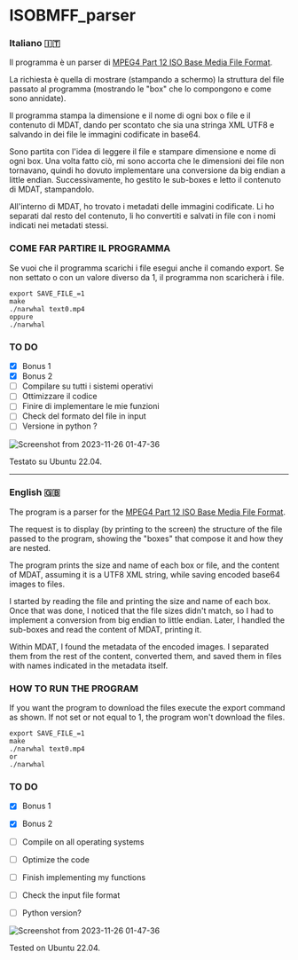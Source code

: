 # ISOBMFF_parser

<h3> Italiano 🇮🇹</h3>

Il programma è un parser di [MPEG4 Part 12 ISO Base Media File Format](https://en.wikipedia.org/wiki/ISO_base_media_file_format).

La richiesta è quella di mostrare (stampando a schermo) la struttura del file passato al programma (mostrando le "box" che lo compongono e come sono annidate).

Il programma stampa la dimensione e il nome di ogni box o file e il contenuto di MDAT, dando per scontato che sia una stringa XML UTF8 e salvando in dei file le immagini codificate in base64.

Sono partita con l'idea di leggere il file e stampare dimensione e nome di ogni box. Una volta fatto ciò, mi sono accorta che le dimensioni dei file non tornavano, quindi ho dovuto implementare una conversione da big endian a little endian. Successivamente, ho gestito le sub-boxes e letto il contenuto di MDAT, stampandolo.

All'interno di MDAT, ho trovato i metadati delle immagini codificate. Li ho separati dal resto del contenuto, li ho convertiti e salvati in file con i nomi indicati nei metadati stessi.


### COME FAR PARTIRE IL PROGRAMMA

Se vuoi che il programma scarichi i file esegui anche il comando export.
Se non settato o con un valore diverso da 1, il programma non scaricherà i file.

```
export SAVE_FILE_=1
make
./narwhal text0.mp4
oppure
./narwhal
```

### TO DO

- [x] Bonus 1
- [x] Bonus 2
- [ ] Compilare su tutti i sistemi operativi
- [ ] Ottimizzare il codice
- [ ] Finire di implementare le mie funzioni
- [ ] Check del formato del file in input
- [ ] Versione in python ?

![Screenshot from 2023-11-26 01-47-36](https://github.com/BvBiancaa/ISOBMFF_parser/assets/111921780/62ca7742-dbd1-400f-9185-2e30a791f714)

Testato su Ubuntu 22.04.

-------------------

<h3> English 🇬🇧</h3>

The program is a parser for the [MPEG4 Part 12 ISO Base Media File Format](https://en.wikipedia.org/wiki/ISO_base_media_file_format).

The request is to display (by printing to the screen) the structure of the file passed to the program, showing the "boxes" that compose it and how they are nested.

The program prints the size and name of each box or file, and the content of MDAT, assuming it is a UTF8 XML string, while saving encoded base64 images to files.

I started by reading the file and printing the size and name of each box. Once that was done, I noticed that the file sizes didn't match, so I had to implement a conversion from big endian to little endian. Later, I handled the sub-boxes and read the content of MDAT, printing it.

Within MDAT, I found the metadata of the encoded images. I separated them from the rest of the content, converted them, and saved them in files with names indicated in the metadata itself.

### HOW TO RUN THE PROGRAM

If you want the program to download the files execute the export command as shown.
If not set or not equal to 1, the program won't download the files.

```
export SAVE_FILE_=1
make
./narwhal text0.mp4
or
./narwhal
```

### TO DO

- [x] Bonus 1
- [x] Bonus 2
- [ ] Compile on all operating systems
- [ ] Optimize the code
- [ ] Finish implementing my functions
- [ ] Check the input file format
- [ ] Python version?


![Screenshot from 2023-11-26 01-47-36](https://github.com/BvBiancaa/ISOBMFF_parser/assets/111921780/0818de88-7d42-4793-910d-a8fb328b3c03)

Tested on Ubuntu 22.04.
